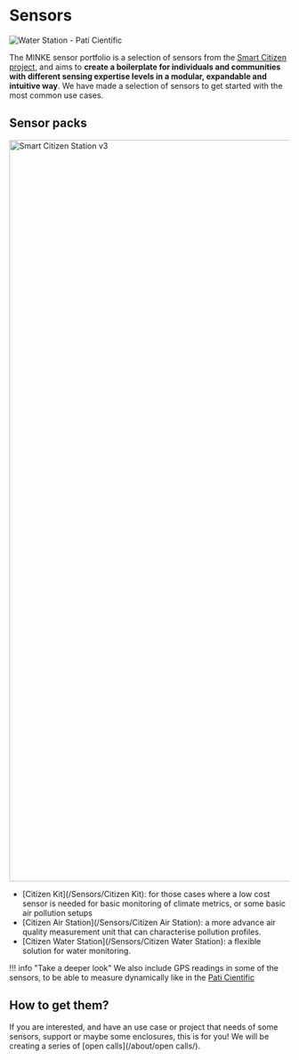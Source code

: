 Sensors
=====================

<img src="https://live.staticflickr.com/65535/51124639732_90241111a9_k.jpg" alt="Water Station - Patí Científic">

The MINKE sensor portfolio is a selection of sensors from the [Smart Citizen project](https://docs.smartcitizen.me), and aims to **create a boilerplate for individuals and communities with different sensing expertise levels in a modular, expandable and intuitive way**. We have made a selection of sensors to get started with the most common use cases.

## Sensor packs

<img src="https://live.staticflickr.com/65535/50977039556_541c4727a6_k.jpg" width="2000" height="1333" alt="Smart Citizen Station v3">

- [Citizen Kit](/Sensors/Citizen Kit): for those cases where a low cost sensor is needed for basic monitoring of climate metrics, or some basic air pollution setups
- [Citizen Air Station](/Sensors/Citizen Air Station): a more advance air quality measurement unit that can characterise pollution profiles.
- [Citizen Water Station](/Sensors/Citizen Water Station): a flexible solution for water monitoring. 

!!! info "Take a deeper look"
    We also include GPS readings in some of the sensors, to be able to measure dynamically like in the [Pati Cientific](https://paticientific.org/)

## How to get them?

If you are interested, and have an use case or project that needs of some sensors, support or maybe some enclosures, this is for you! We will be creating a series of [open calls](/about/open calls/).


